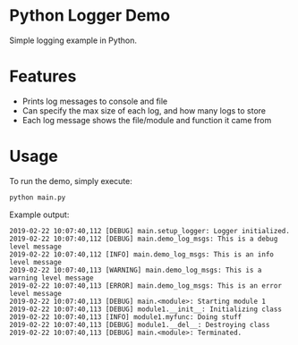 # Python Logger Demo
Simple logging example in Python.

# Features

+ Prints log messages to console and file
+ Can specify the max size of each log, and how many logs to store
+ Each log message shows the file/module and function it came from

# Usage

To run the demo, simply execute:

```bash
python main.py
```

Example output:

```
2019-02-22 10:07:40,112 [DEBUG] main.setup_logger: Logger initialized.
2019-02-22 10:07:40,112 [DEBUG] main.demo_log_msgs: This is a debug level message
2019-02-22 10:07:40,112 [INFO] main.demo_log_msgs: This is an info level message
2019-02-22 10:07:40,113 [WARNING] main.demo_log_msgs: This is a warning level message
2019-02-22 10:07:40,113 [ERROR] main.demo_log_msgs: This is an error level message
2019-02-22 10:07:40,113 [DEBUG] main.<module>: Starting module 1
2019-02-22 10:07:40,113 [DEBUG] module1.__init__: Initializing class
2019-02-22 10:07:40,113 [INFO] module1.myfunc: Doing stuff
2019-02-22 10:07:40,113 [DEBUG] module1.__del__: Destroying class
2019-02-22 10:07:40,113 [DEBUG] main.<module>: Terminated.
```
